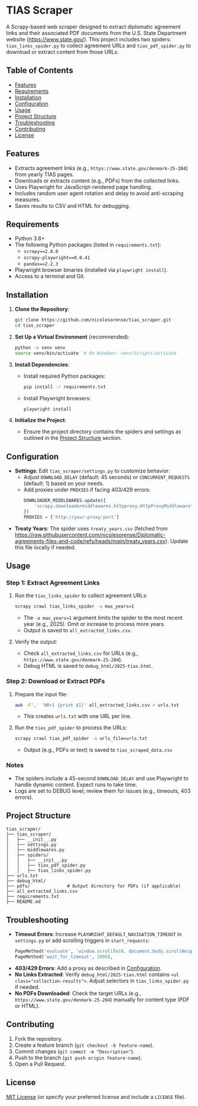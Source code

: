 # TIAS Scraper

A Scrapy-based web scraper designed to extract diplomatic agreement links and their associated PDF documents from the U.S. State Department website (https://www.state.gov/). This project includes two spiders: `tias_links_spider.py` to collect agreement URLs and `tias_pdf_spider.py` to download or extract content from those URLs.

## Table of Contents
- [Features](#features)
- [Requirements](#requirements)
- [Installation](#installation)
- [Configuration](#configuration)
- [Usage](#usage)
- [Project Structure](#project-structure)
- [Troubleshooting](#troubleshooting)
- [Contributing](#contributing)
- [License](#license)

## Features
- Extracts agreement links (e.g., `https://www.state.gov/denmark-25-204`) from yearly TIAS pages.
- Downloads or extracts content (e.g., PDFs) from the collected links.
- Uses Playwright for JavaScript-rendered page handling.
- Includes random user agent rotation and delay to avoid anti-scraping measures.
- Saves results to CSV and HTML for debugging.

## Requirements
- Python 3.8+
- The following Python packages (listed in `requirements.txt`):
  - `scrapy==2.8.0`
  - `scrapy-playwright==0.0.41`
  - `pandas==2.2.3`
- Playwright browser binaries (installed via `playwright install`).
- Access to a terminal and Git.

## Installation
1. **Clone the Repository**:
   ```bash
   git clone https://github.com/nicolesorense/tias_scraper.git
   cd tias_scraper
   ```

2. **Set Up a Virtual Environment** (recommended):
   ```bash
   python -m venv venv
   source venv/bin/activate  # On Windows: venv\Scripts\activate
   ```

3. **Install Dependencies**:
   - Install required Python packages:
     ```bash
     pip install -r requirements.txt
     ```
   - Install Playwright browsers:
     ```bash
     playwright install
     ```

4. **Initialize the Project**:
   - Ensure the project directory contains the spiders and settings as outlined in the [Project Structure](#project-structure) section.

## Configuration
- **Settings**: Edit `tias_scraper/settings.py` to customize behavior:
  - Adjust `DOWNLOAD_DELAY` (default: 45 seconds) or `CONCURRENT_REQUESTS` (default: 1) based on your needs.
  - Add proxies under `PROXIES` if facing 403/429 errors:
    ```python
    DOWNLOADER_MIDDLEWARES.update({
        'scrapy.downloadermiddlewares.httpproxy.HttpProxyMiddleware': 110,
    })
    PROXIES = ['http://your-proxy:port']
    ```
- **Treaty Years**: The spider uses `treaty_years.csv` (fetched from https://raw.githubusercontent.com/nicolesorense/Diplomatic-agreements-files-and-code/refs/heads/main/treaty_years.csv). Update this file locally if needed.

## Usage
### Step 1: Extract Agreement Links
1. Run the `tias_links_spider` to collect agreement URLs:
   ```bash
   scrapy crawl tias_links_spider -a max_years=1
   ```
   - The `-a max_years=1` argument limits the spider to the most recent year (e.g., 2025). Omit or increase to process more years.
   - Output is saved to `all_extracted_links.csv`.

2. Verify the output:
   - Check `all_extracted_links.csv` for URLs (e.g., `https://www.state.gov/denmark-25-204`).
   - Debug HTML is saved to `debug_html/2025-tias.html`.

### Step 2: Download or Extract PDFs
1. Prepare the input file:
   ```bash
   awk -F',' 'NR>1 {print $1}' all_extracted_links.csv > urls.txt
   ```
   - This creates `urls.txt` with one URL per line.

2. Run the `tias_pdf_spider` to process the URLs:
   ```bash
   scrapy crawl tias_pdf_spider -a urls_file=urls.txt
   ```
   - Output (e.g., PDFs or text) is saved to `tias_scraped_data.csv`

### Notes
- The spiders include a 45-second `DOWNLOAD_DELAY` and use Playwright to handle dynamic content. Expect runs to take time.
- Logs are set to DEBUG level; review them for issues (e.g., timeouts, 403 errors).

## Project Structure
```
tias_scraper/
├── tias_scraper/
│   ├── __init__.py
│   ├── settings.py
│   ├── middlewares.py
│   ├── spiders/
│   │   ├── __init__.py
│   │   ├── tias_pdf_spider.py
│   │   ├── tias_links_spider.py
├── urls.txt
├── debug_html/
├── pdfs/              # Output directory for PDFs (if applicable)
├── all_extracted_links.csv
├── requirements.txt
├── README.md
```

## Troubleshooting
- **Timeout Errors**: Increase `PLAYWRIGHT_DEFAULT_NAVIGATION_TIMEOUT` in `settings.py` or add scrolling triggers in `start_requests`:
  ```python
  PageMethod('evaluate', 'window.scrollTo(0, document.body.scrollHeight)'),
  PageMethod('wait_for_timeout', 2000),
  ```
- **403/429 Errors**: Add a proxy as described in [Configuration](#configuration).
- **No Links Extracted**: Verify `debug_html/2025-tias.html` contains `<ul class="collection-results">`. Adjust selectors in `tias_links_spider.py` if needed.
- **No PDFs Downloaded**: Check the target URLs (e.g., `https://www.state.gov/denmark-25-204`) manually for content type (PDF or HTML).

## Contributing
1. Fork the repository.
2. Create a feature branch (`git checkout -b feature-name`).
3. Commit changes (`git commit -m "Description"`).
4. Push to the branch (`git push origin feature-name`).
5. Open a Pull Request.

## License
[MIT License](LICENSE) (or specify your preferred license and include a `LICENSE` file).
